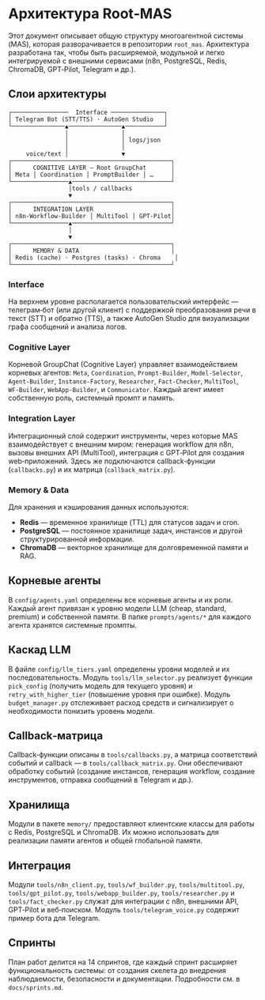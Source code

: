 # Архитектура Root‑MAS

Этот документ описывает общую структуру многоагентной системы (MAS),
которая разворачивается в репозитории `root_mas`. Архитектура
разработана так, чтобы быть расширяемой, модульной и легко
интегрируемой с внешними сервисами (n8n, PostgreSQL, Redis, ChromaDB,
GPT‑Pilot, Telegram и др.).

## Слои архитектуры

```
┌────────────────  Interface ───────────────┐
│ Telegram Bot (STT/TTS) · AutoGen Studio   │
└───────────────▲───────────────▲───────────┘
                │               │
                │               │ logs/json
                │               │
     voice/text │               ▼
┌─────────────────────────────────────────────┐
│      COGNITIVE LAYER – Root GroupChat       │
│ Meta │ Coordination │ PromptBuilder │ …     │
└────────────────▲────────────────────────────┘
                 │tools / callbacks
                 ▼
┌─────────────────────────────────────────────┐
│      INTEGRATION LAYER                      │
│ n8n-Workflow-Builder │ MultiTool │ GPT-Pilot│
└────────────────▲────────────────────────────┘
                 │
                 ▼
┌─────────────────────────────────────────────┐
│      MEMORY & DATA                          │
│ Redis (cache) · Postgres (tasks) · Chroma    │
└─────────────────────────────────────────────┘
```

### Interface
На верхнем уровне располагается пользовательский интерфейс —
телеграм‑бот (или другой клиент) с поддержкой преобразования речи в
текст (STT) и обратно (TTS), а также AutoGen Studio для визуализации
графа сообщений и анализа логов.

### Cognitive Layer
Корневой GroupChat (Cognitive Layer) управляет взаимодействием
корневых агентов: `Meta`, `Coordination`, `Prompt‑Builder`,
`Model‑Selector`, `Agent‑Builder`, `Instance‑Factory`, `Researcher`,
`Fact‑Checker`, `MultiTool`, `WF‑Builder`, `WebApp‑Builder`, и
`Communicator`. Каждый агент имеет собственную роль, системный
промпт и память.

### Integration Layer
Интеграционный слой содержит инструменты, через которые MAS
взаимодействует с внешним миром: генерация workflow для n8n,
вызовы внешних API (MultiTool), интеграция с GPT‑Pilot для
создания web‑приложений. Здесь же подключаются callback‑функции
(`callbacks.py`) и их матрица (`callback_matrix.py`).

### Memory & Data
Для хранения и кэширования данных используются:

- **Redis** — временное хранилище (TTL) для статусов задач и cron.
- **PostgreSQL** — постоянное хранилище задач, инстансов и другой
  структурированной информации.
- **ChromaDB** — векторное хранилище для долговременной памяти и RAG.

## Корневые агенты

В `config/agents.yaml` определены все корневые агенты и их роли. Каждый
агент привязан к уровню модели LLM (cheap, standard, premium) и
собственной памяти. В папке `prompts/agents/*` для каждого агента
хранятся системные промпты.

## Каскад LLM
В файле `config/llm_tiers.yaml` определены уровни моделей и их
последовательность. Модуль `tools/llm_selector.py` реализует функции
`pick_config` (получить модель для текущего уровня) и
`retry_with_higher_tier` (повышение уровня при ошибке). Модуль
`budget_manager.py` отслеживает расход средств и сигнализирует о
необходимости понизить уровень модели.

## Callback‑матрица
Callback‑функции описаны в `tools/callbacks.py`, а матрица
соответствий событий и callback — в `tools/callback_matrix.py`. Они
обеспечивают обработку событий (создание инстансов, генерация
workflow, создание инструментов, отправка сообщений в Telegram и др.).

## Хранилища
Модули в пакете `memory/` предоставляют клиентские классы для работы с
Redis, PostgreSQL и ChromaDB. Их можно использовать для реализации
памяти агентов и общей глобальной памяти.

## Интеграция
Модули `tools/n8n_client.py`, `tools/wf_builder.py`, `tools/multitool.py`,
`tools/gpt_pilot.py`, `tools/webapp_builder.py`, `tools/researcher.py` и
`tools/fact_checker.py` служат для интеграции с n8n, внешними API,
GPT‑Pilot и веб‑поиском. Модуль `tools/telegram_voice.py` содержит
пример бота для Telegram.

## Спринты
План работ делится на 14 спринтов, где каждый спринт расширяет
функциональность системы: от создания скелета до внедрения
наблюдаемости, безопасности и документации. Подробности см. в
`docs/sprints.md`.
